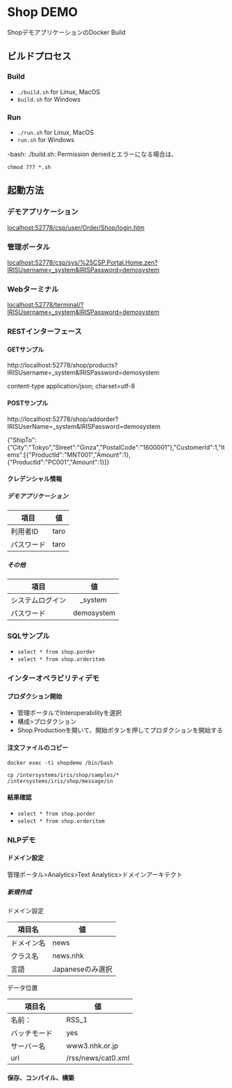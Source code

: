 # Shop DEMO

ShopデモアプリケーションのDocker Build


## ビルドプロセス

### Build
* ```./build.sh```    for Linux, MacOS
* ```build.sh```      for Windows 
### Run
* ```./run.sh```      for Linux, MacOS
* ```run.sh```        for Windows

-bash: ./build.sh: Permission deniedとエラーになる場合は、

```chmod 777 *.sh```

## 起動方法

### デモアプリケーション

[localhost:52778/csp/user/Order/Shop/login.htm](http://localhost:52778/csp/user/Order/Shop/login.htm)

### 管理ポータル

[localhost:52778/csp/sys/%25CSP.Portal.Home.zen?IRISUsername=_system&IRISPassword=demosystem](http://localhost:52778/csp/sys/%25CSP.Portal.Home.zen?IRISUsername=_system&IRISPassword=demosystem)

### Webターミナル

[localhost:52778/terminal/?IRISUsername=_system&IRISPassword=demosystem](http://localhost:52778/terminal/?IRISUsername=_system&IRISPassword=demosystem)

### RESTインターフェース

#### GETサンプル

http://localhost:52778/shop/products?IRISUsername=_system&IRISPassword=demosystem

content-type application/json; charset=utf-8

#### POSTサンプル

http://localhost:52778/shop/addorder?IRISUserName=_system&IRISPassword=demosystem

{"ShipTo":{"City":"Tokyo","Street":"Ginza","PostalCode":"1600001"},"CustomerId":1,"Items":[{"ProductId":"MNT001","Amount":1},{"ProductId":"PC001","Amount":1}]}

#### クレデンシャル情報

##### デモアプリケーション

| 項目   | 値    |
|-------|-------|
利用者ID | taro |
パスワード| taro |

##### その他

| 項目           | 値        |
|---------------|------------
| システムログイン |　_system  |
|パスワード　	   |demosystem|

### SQLサンプル

* `select * from shop.porder`
* `select * from shop.orderitem`

### インターオペラビリティデモ

#### プロダクション開始

* 管理ポータルでInteroperabilityを選択
* 構成>プロダクション
* Shop.Productionを開いて、開始ボタンを押してプロダクションを開始する

#### 注文ファイルのコピー

```docker ps
docker exec -ti shopdemo /bin/bash

cp /intersystems/iris/shop/samples/* /intersystems/iris/shop/message/in
```

#### 結果確認

* `select * from shop.porder`
* `select * from shop.orderitem`

### NLPデモ

#### ドメイン設定

管理ポータル>Analytics>Text Analytics>ドメインアーキテクト

##### 新規作成

ドメイン設定

|項目名    |値                |
|---------|------------------|
|ドメイン名 |news             |
|クラス名   |news.nhk         |
|言語　     |Japaneseのみ選択  |

 データ位置

|項目名      |値                 |
------------|-------------------
|名前：	     |RSS_1              |
|バッチモード　|yes               |
|サーバー名	   |www3.nhk.or.jp    |
|url		  |/rss/news/cat0.xml|

#### 保存、コンパイル、構築
